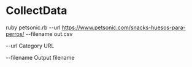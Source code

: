 # CollectData


ruby petsonic.rb --url https://www.petsonic.com/snacks-huesos-para-perros/ --filename out.csv

--url Category URL

--filename Output filename
